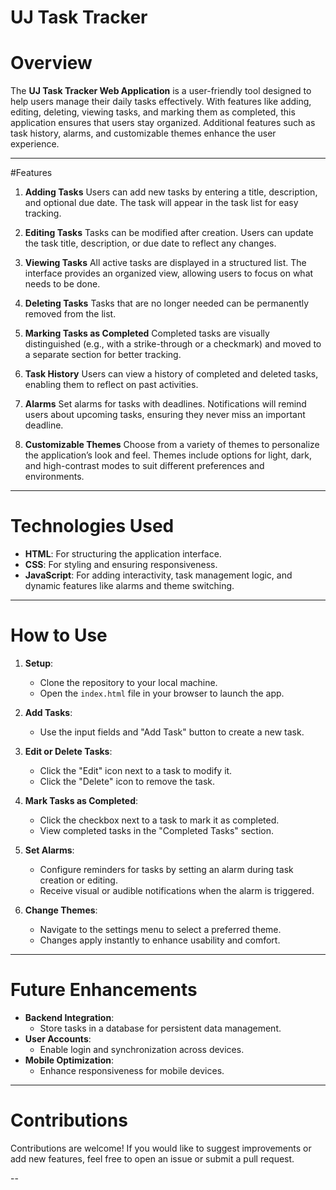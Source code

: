 # UJ Task Tracker

# Overview
The **UJ Task Tracker Web Application** is a user-friendly tool designed to help users manage their daily tasks effectively. With features like adding, editing, deleting, viewing tasks, and marking them as completed, this application ensures that users stay organized. Additional features such as task history, alarms, and customizable themes enhance the user experience.

---

#Features

1. **Adding Tasks**
Users can add new tasks by entering a title, description, and optional due date. The task will appear in the task list for easy tracking.

 2. **Editing Tasks**
Tasks can be modified after creation. Users can update the task title, description, or due date to reflect any changes.

 3. **Viewing Tasks**
All active tasks are displayed in a structured list. The interface provides an organized view, allowing users to focus on what needs to be done.

 4. **Deleting Tasks**
Tasks that are no longer needed can be permanently removed from the list.

 5. **Marking Tasks as Completed**
Completed tasks are visually distinguished (e.g., with a strike-through or a checkmark) and moved to a separate section for better tracking.

 6. **Task History**
Users can view a history of completed and deleted tasks, enabling them to reflect on past activities.

 7. **Alarms**
Set alarms for tasks with deadlines. Notifications will remind users about upcoming tasks, ensuring they never miss an important deadline.

 8. **Customizable Themes**
Choose from a variety of themes to personalize the application’s look and feel. Themes include options for light, dark, and high-contrast modes to suit different preferences and environments.

---

# Technologies Used

- **HTML**: For structuring the application interface.
- **CSS**: For styling and ensuring responsiveness.
- **JavaScript**: For adding interactivity, task management logic, and dynamic features like alarms and theme switching.

---

# How to Use

1. **Setup**:
   - Clone the repository to your local machine.
   - Open the `index.html` file in your browser to launch the app.

2. **Add Tasks**:
   - Use the input fields and "Add Task" button to create a new task.

3. **Edit or Delete Tasks**:
   - Click the "Edit" icon next to a task to modify it.
   - Click the "Delete" icon to remove the task.

4. **Mark Tasks as Completed**:
   - Click the checkbox next to a task to mark it as completed.
   - View completed tasks in the "Completed Tasks" section.

5. **Set Alarms**:
   - Configure reminders for tasks by setting an alarm during task creation or editing.
   - Receive visual or audible notifications when the alarm is triggered.

6. **Change Themes**:
   - Navigate to the settings menu to select a preferred theme.
   - Changes apply instantly to enhance usability and comfort.

---

# Future Enhancements

- **Backend Integration**:
  - Store tasks in a database for persistent data management.
- **User Accounts**:
  - Enable login and synchronization across devices.
- **Mobile Optimization**:
  - Enhance responsiveness for mobile devices.

---

# Contributions
Contributions are welcome! If you would like to suggest improvements or add new features, feel free to open an issue or submit a pull request.

--

